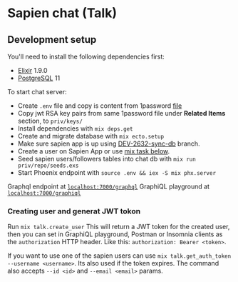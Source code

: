 # Sapien chat (Talk)

## Development setup

You'll need to install the following dependencies first:

* [Elixir](https://elixir-lang.org/install.html) 1.9.0
* [PostgreSQL](https://postgresapp.com/) 11

To start chat server:

* Create `.env` file and copy is content from 1password [file](https://sapien.1password.com/vaults/ajcgx3zogtvg6xo7qkzou5jjd4/allitems/whypdk7xhjabpmijt76osgesl4)
* Copy jwt RSA key pairs from same 1password file under **Related Items** section, to `priv/keys/`
* Install dependencies with `mix deps.get`
* Create and migrate database with `mix ecto.setup`
* Make sure sapien app is up using [DEV-2632-sync-db](https://github.com/SapienNetwork/sapien-v2-backend/tree/DEV-2632-sync-db) branch.
* Create a user on Sapien App or use [mix task below](#creating-user-and-generat-JWT-tokon).
* Seed sapien users/followers tables into chat db with `mix run priv/repo/seeds.exs`
* Start Phoenix endpoint with `source .env && iex -S mix phx.server`

Graphql endpoint at [`localhost:7000/graphql`](http://localhost:7000/graphql)
GraphiQL playground at [`localhost:7000/graphiql`](http://localhost:7000/graphiql)

### Creating user and generat JWT tokon

Run `mix talk.create_user`
This will return a JWT token for the created user, then you can set in GraphiQL playground, Postman or Insomnia clients as the `authorization` HTTP header. Like this: `authorization: Bearer <token>`.

If you want to use one of the sapien users can use `mix talk.get_auth_token --username <username>`. Its also used if the token expires.
The command also accepts `--id <id>` and `--email <email>` params.
